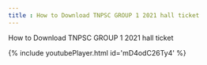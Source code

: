 ```yaml
---
title : How to Download TNPSC GROUP 1 2021 hall ticket
---
```


How to Download TNPSC GROUP 1 2021 hall ticket



{% include youtubePlayer.html id='mD4odC26Ty4' %}
